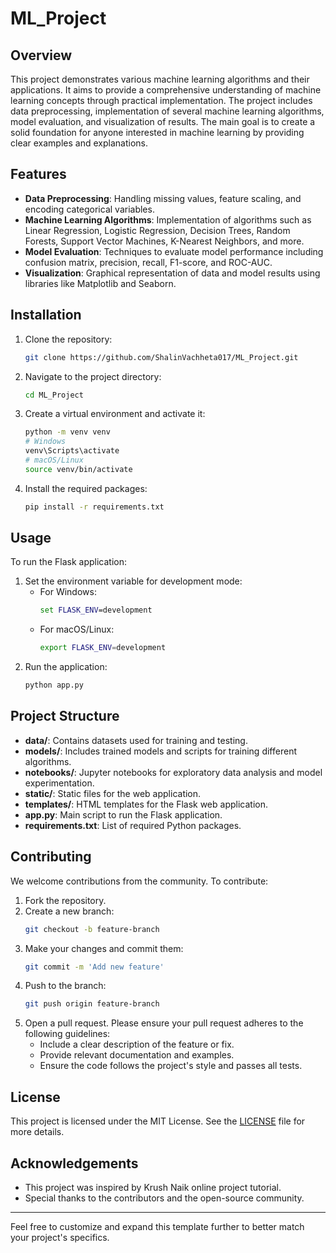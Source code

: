
# ML_Project

## Overview
This project demonstrates various machine learning algorithms and their applications. It aims to provide a comprehensive understanding of machine learning concepts through practical implementation. The project includes data preprocessing, implementation of several machine learning algorithms, model evaluation, and visualization of results. The main goal is to create a solid foundation for anyone interested in machine learning by providing clear examples and explanations.

## Features
- **Data Preprocessing**: Handling missing values, feature scaling, and encoding categorical variables.
- **Machine Learning Algorithms**: Implementation of algorithms such as Linear Regression, Logistic Regression, Decision Trees, Random Forests, Support Vector Machines, K-Nearest Neighbors, and more.
- **Model Evaluation**: Techniques to evaluate model performance including confusion matrix, precision, recall, F1-score, and ROC-AUC.
- **Visualization**: Graphical representation of data and model results using libraries like Matplotlib and Seaborn.

## Installation
1. Clone the repository:
   ```bash
   git clone https://github.com/ShalinVachheta017/ML_Project.git
   ```
2. Navigate to the project directory:
   ```bash
   cd ML_Project
   ```
3. Create a virtual environment and activate it:
   ```bash
   python -m venv venv
   # Windows
   venv\Scripts\activate
   # macOS/Linux
   source venv/bin/activate
   ```
4. Install the required packages:
   ```bash
   pip install -r requirements.txt
   ```

## Usage
To run the Flask application:
1. Set the environment variable for development mode:
   - For Windows:
     ```cmd
     set FLASK_ENV=development
     ```
   - For macOS/Linux:
     ```bash
     export FLASK_ENV=development
     ```
2. Run the application:
   ```bash
   python app.py
   ```

## Project Structure
- **data/**: Contains datasets used for training and testing.
- **models/**: Includes trained models and scripts for training different algorithms.
- **notebooks/**: Jupyter notebooks for exploratory data analysis and model experimentation.
- **static/**: Static files for the web application.
- **templates/**: HTML templates for the Flask web application.
- **app.py**: Main script to run the Flask application.
- **requirements.txt**: List of required Python packages.

## Contributing
We welcome contributions from the community. To contribute:
1. Fork the repository.
2. Create a new branch:
   ```bash
   git checkout -b feature-branch
   ```
3. Make your changes and commit them:
   ```bash
   git commit -m 'Add new feature'
   ```
4. Push to the branch:
   ```bash
   git push origin feature-branch
   ```
5. Open a pull request. Please ensure your pull request adheres to the following guidelines:
   - Include a clear description of the feature or fix.
   - Provide relevant documentation and examples.
   - Ensure the code follows the project's style and passes all tests.

## License
This project is licensed under the MIT License. See the [LICENSE](LICENSE) file for more details.

## Acknowledgements
- This project was inspired by Krush Naik online project tutorial.
- Special thanks to the contributors and the open-source community.

---

Feel free to customize and expand this template further to better match your project's specifics.
